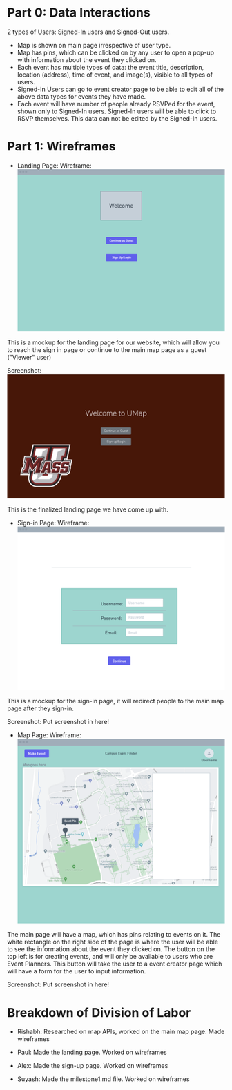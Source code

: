 # Part 0: Data Interactions
2 types of Users: Signed-In users and Signed-Out users.
- Map is shown on main page irrespective of user type.
- Map has pins, which can be clicked on by any user to open a pop-up with information about the event they clicked on.
- Each event has multiple types of data: the event title, description, location (address), time of event, and image(s), visible to all types of users.
- Signed-In Users can go to event creator page to be able to edit all of the above data types for events they have made. 
- Each event will have number of people already RSVPed for the event, shown only to Signed-In users. Signed-In users will be able to click to RSVP themselves. This data can not be edited by the Signed-In users.


# Part 1: Wireframes
* Landing Page:
Wireframe:
![landing page wireframe](images\wireframe_landing_page.png)

This is a mockup for the landing page for our website, which will allow you to reach the sign in page or continue to the main map page as a guest ("Viewer" user)

Screenshot:
![landing page](images\landing_page.png)

This is the finalized landing page we have come up with.

* Sign-in Page:
Wireframe:
![sign-in page](images/sign-up.png)

This is a mockup for the  sign-in page, it will redirect people to the main map page after they sign-in.

Screenshot:
Put screenshot in here!

* Map Page:
Wireframe:
![map page](images/map.png)

The main page will have a map, which has pins relating to events on it. The white rectangle on the right side of the page is where the user will be able to see the information about the event they clicked on. The button on the top left is for creating events, and will only be available to users who are Event Planners. This button will take the user to a event creator page which will have a form for the user to input information.

Screenshot:
Put screenshot in here!


# Breakdown of Division of Labor
- Rishabh:
Researched on map APIs, worked on the main map page. Made wireframes

- Paul:
Made the landing page. Worked on wireframes

- Alex:
Made the sign-up page. Worked on wireframes

- Suyash:
Made the milestone1.md file. Worked on wireframes